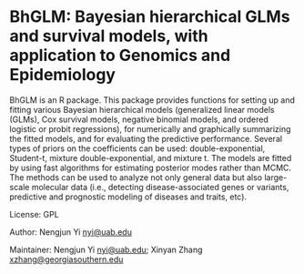 # BhGLM: Bayesian hierarchical GLMs and survival models, with application to Genomics and Epidemiology 

BhGLM is an R package. This package provides functions for setting up and fitting various Bayesian hierarchical models (generalized linear models (GLMs), Cox survival models, negative binomial models, and ordered logistic or probit regressions), for numerically and graphically summarizing the fitted models, and for evaluating the predictive performance. Several types of priors on the coefficients can be used: double-exponential, Student-t, mixture double-exponential, and mixture t. The models are fitted by using fast algorithms for estimating posterior modes rather than MCMC. The methods can be used to analyze not only general data but also large-scale molecular data (i.e., detecting disease-associated genes or variants, predictive and prognostic modeling of diseases and traits, etc).
       

License: GPL

Author: Nengjun Yi <nyi@uab.edu>

Maintainer: Nengjun Yi <nyi@uab.edu>; Xinyan Zhang <xzhang@georgiasouthern.edu>
